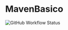 # MavenBasico
![GitHub Workflow Status](https://img.shields.io/github/workflow/status/jacksonraniel/mavenBasico/MavenBasico)
